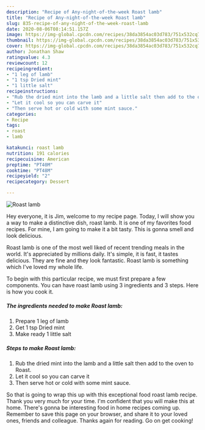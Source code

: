 ```yaml
---
description: "Recipe of Any-night-of-the-week Roast lamb"
title: "Recipe of Any-night-of-the-week Roast lamb"
slug: 835-recipe-of-any-night-of-the-week-roast-lamb
date: 2020-08-06T08:14:51.157Z
image: https://img-global.cpcdn.com/recipes/38da3854ac03d783/751x532cq70/roast-lamb-recipe-main-photo.jpg
thumbnail: https://img-global.cpcdn.com/recipes/38da3854ac03d783/751x532cq70/roast-lamb-recipe-main-photo.jpg
cover: https://img-global.cpcdn.com/recipes/38da3854ac03d783/751x532cq70/roast-lamb-recipe-main-photo.jpg
author: Jonathan Shaw
ratingvalue: 4.3
reviewcount: 12
recipeingredient:
- "1 leg of lamb"
- "1 tsp Dried mint"
- "1 little salt"
recipeinstructions:
- "Rub the dried mint into the lamb and a little salt then add to the oven to Roast."
- "Let it cool so you can carve it"
- "Then serve hot or cold with some mint sauce."
categories:
- Recipe
tags:
- roast
- lamb

katakunci: roast lamb 
nutrition: 191 calories
recipecuisine: American
preptime: "PT40M"
cooktime: "PT48M"
recipeyield: "2"
recipecategory: Dessert

---
```



![Roast lamb](https://img-global.cpcdn.com/recipes/38da3854ac03d783/751x532cq70/roast-lamb-recipe-main-photo.jpg)

Hey everyone, it is Jim, welcome to my recipe page. Today, I will show you a way to make a distinctive dish, roast lamb. It is one of my favorites food recipes. For mine, I am going to make it a bit tasty. This is gonna smell and look delicious.



Roast lamb is one of the most well liked of recent trending meals in the world. It's appreciated by millions daily. It's simple, it is fast, it tastes delicious. They are fine and they look fantastic. Roast lamb is something which I've loved my whole life.


To begin with this particular recipe, we must first prepare a few components. You can have roast lamb using 3 ingredients and 3 steps. Here is how you cook it.

<!--inarticleads1-->

##### The ingredients needed to make Roast lamb:

1. Prepare 1 leg of lamb
1. Get 1 tsp Dried mint
1. Make ready 1 little salt




<!--inarticleads2-->

##### Steps to make Roast lamb:

1. Rub the dried mint into the lamb and a little salt then add to the oven to Roast.
1. Let it cool so you can carve it
1. Then serve hot or cold with some mint sauce.




So that is going to wrap this up with this exceptional food roast lamb recipe. Thank you very much for your time. I'm confident that you will make this at home. There's gonna be interesting food in home recipes coming up. Remember to save this page on your browser, and share it to your loved ones, friends and colleague. Thanks again for reading. Go on get cooking!
